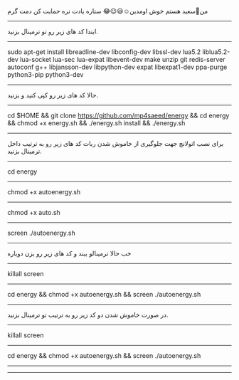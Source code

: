 من👤سعید هستم خوش اومدین☺️😃😉😂
ستاره یادت نره حمایت کن دمت گرم
****************************************************
ابتدا کد های زیر رو تو ترمینال بزنید.
***********************************************************
sudo apt-get install libreadline-dev libconfig-dev libssl-dev lua5.2 liblua5.2-dev lua-socket lua-sec lua-expat libevent-dev make unzip git redis-server autoconf g++ libjansson-dev libpython-dev expat libexpat1-dev ppa-purge python3-pip python3-dev
************************************************************************
حالا کد های زیر رو کپی کنید و بزنید.
**********************************************************
cd $HOME && git clone https://github.com/mp4saeed/energy && cd energy && chmod +x energy.sh && ./energy.sh install && ./energy.sh
************************************************************
برای نصب اتولانچ جهت جلوگیری از خاموش شدن ربات کد های زیر رو به ترتیب داخل ترمینال بزنید.
***************************************************
cd energy 
***************************************************
chmod +x autoenergy.sh 
****************************************************************
chmod +x auto.sh
***************************************************************
screen ./autoenergy.sh
************************************************
خب حالا ترمینالو ببند و کد های زیر رو بزن دوباره
*****************************************************
killall screen
**********************************************************
cd energy && chmod +x autoenergy.sh && screen ./autoenergy.sh 
************************************************************
در صورت خاموش شدن دو کد زیر رو به ترتیب تو ترمینال بزنید.
*********************************************
killall screen
*******************************************************
cd energy && chmod +x autoenergy.sh && screen ./autoenergy.sh 
**************************************************************
*****************************************************************

